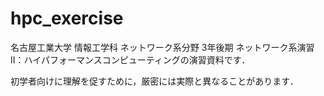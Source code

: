 # hpc_exercise
名古屋工業大学 情報工学科 ネットワーク系分野 3年後期 ネットワーク系演習II：ハイパフォーマンスコンピューティングの演習資料です．

初学者向けに理解を促すために，厳密には実際と異なることがあります．
